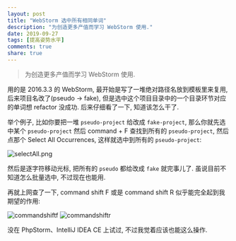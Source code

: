 ```yaml
---
layout: post
title: "WebStorm 选中所有相同单词"
description: "为创造更多产值而学习 WebStorm 使用."
date: 2019-09-27
tags: [提高姿势水平]
comments: true
share: true
---
```


> 为创造更多产值而学习 WebStorm 使用.

用的是 2016.3.3 的 WebStorm, 最开始是写了一堆绝对路径名放到模板里来复用, 后来项目名改了(pseudo → fake), 但是选中这个项目目录中的一个目录环节对应的单词想 refactor 没成功. 后来仔细看了一下, 知道该怎么干了.

举个例子, 比如你要把一堆 `pseudo-project` 给改成 `fake-project`, 那么你就先选中某个 `pseudo-project` 然后 command + F 查找到所有的 `pseudo-project`, 然后点那个 Select All Occurrences, 这样就选中到所有的 `pseudo-project`:

![selectAll.png](https://i.loli.net/2019/09/27/KCMAhSyJoLWj2On.png)

然后是逐字符移动光标, 把所有的 `pseudo` 都给改成 `fake` 就完事儿了. 虽说目前不知道怎么批量选中, 不过现在也能用.

再就上网查了一下, command shift F 或是 command shift R 似乎能完全起到我期望的作用:


<img src="https://i.ibb.co/Ny62RVK/commandshiftf.png" alt="commandshiftf" border="0">

<img src="https://i.ibb.co/Rg1D49k/commandshiftr.png" alt="commandshiftr" border="0">


没在 PhpStorm、IntelliJ IDEA CE 上试过, 不过我觉着应该也能这么操作.


